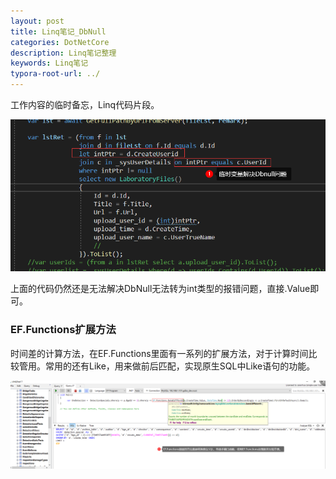 ```yaml
---
layout: post
title: Linq笔记_DbNull
categories: DotNetCore
description: Linq笔记整理
keywords: Linq笔记
typora-root-url: ../
---
```

工作内容的临时备忘，Linq代码片段。

![image-20220105155033557](/images/posts/image-20220105155033557.png)

上面的代码仍然还是无法解决DbNull无法转为int类型的报错问题，直接.Value即可。

### EF.Functions扩展方法

时间差的计算方法，在EF.Functions里面有一系列的扩展方法，对于计算时间比较管用。常用的还有Like，用来做前后匹配，实现原生SQL中Like语句的功能。

![image-20220310232910508](/images/posts/image-20220310232910508.png)

